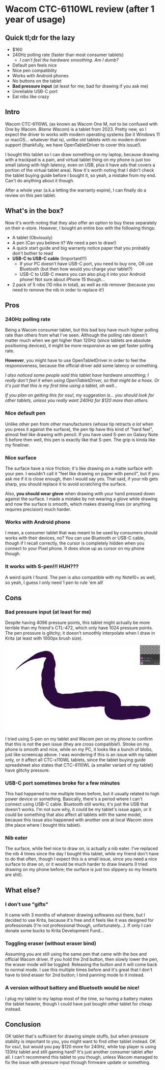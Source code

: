 # Wacom CTC-6110WL review (after 1 year of usage)
## Quick tl;dr for the lazy
- $160
- 240Hz polling rate (faster than most consumer tablets)
  + _I can't feel the hardware smoothing. Am I dumb?_
- Default pen feels nice
- Nice pen compatiblity
- Works with Android phones
- No buttons on the tablet
- **Bad pressure input** (at least for me; bad for drawing if you ask me)
- Unreliable USB-C port
- Eat nibs like crazy

## Intro
Wacom CTC-6110WL (as known as Wacom One M, not to be confused with One by Wacom. _Blame Wacom_) is a tablet from 2023. Pretty new, so I expect the driver to works with modern operating systems (be it Windows 11 or macOS... whatever that is), unlike old tablets with no modern driver support (thankfully, we have OpenTabletDriver to cover this issue!).

I bought this tablet so I can draw something on my laptop, because drawing with a trackpad is a pain, and virtual tablet thing on my phone is just too small (along with high latency, even on USB, plus it have ads that covers a portion of the virtual tablet area). Now it's worth noting that I didn't check the tablet buying guide before I bought it, so yeah, a mistake from my end. Can't do anything about it though.

After a whole year (a.k.a letting the warranty expire), I can finally do a review on this pen tablet.

## What's in the box?
Now it's worth noting that they also offer an option to buy these separately on their e-store. However, I bought an entire box with the following things:

- A tablet (Obviously)
- A pen (Can you believe it? We need a pen to draw!)
- A quick start guide and big warranty notice paper that you probably don't bother to read
- **USB-C to USB-C cable** (Important!!!)
  + If your PC doesn't have USB-C port, you need to buy one, OR use Bluetooth (but then how would you charge your tablet?)
  + USB-C to USB-C means you can also plug it into your Android phone! Not sure about iPhone 15 though...
- 2 pack of 5 nibs (10 nibs in total), as well as nib remover (because you need to remove the nib in order to replace it!)

## Pros
### 240Hz polling rate
Being a Wacom consumer tablet, but this bad boy have much higher polling rate than others from what I've seen. Although the polling rate doesn't matter much when we get higher than 120Hz (since tablets are absolute positioning devices), it might be more responsive as we get faster polling rate.

**However**, you might have to use OpenTabletDriver in order to feel the responsiveness, because the official driver add some latency or something.

_I also noticed some people said this tablet have hardware smoothing; I really don't feel it when using OpenTabletDriver, so that might be a hoax. Or it's just that this is my first time using a tablet, oh well..._

_If you plan on getting this for osu!, my suggestion is... you should look for other tablets, unless you really want 240Hz for $120 more than others._

### Nice default pen
Unlike other pen from other manufacturers (whose tip retracts _a lot_ when you press it against the surface), the pen tip have this kind of "hard feel", almost feel like drawing with pencil. If you have used S-pen on Galaxy Note 5 before then well, this pen is exactly like that S-pen. The grip is kinda like my fineliner.

### Nice surface
The surface have a nice friction; it's like drawing on a matte surface with your pen. I wouldn't call it "feel like drawing on paper with pencil", but if you ask me if it is close enough, then I would say yes. That said, if your nib gets sharp, you should replace it to avoid scratching the surface.

Also, **you should wear glove** when drawing with your hand pressed down against the surface. I made a mistake by not wearing a glove while drawing and now the surface is smooth, which makes drawing lines (or anything requires precision) much harder.

### Works with Android phone
I mean, a consumer tablet that was meant to be used by consumers should works with their devices, no? You can use Bluetooth or USB-C cable, though if I recall correctly, the cursor is completely hidden when you connect to your Pixel phone. It does show up as cursor on my phone though.

### It works with S-pen!!! HUH???
A weird quirk I found. The pen is also compatible with my Note10+ as well, so yeah, I guess I only need 1 pen to rule 'em all!

## Cons
### Bad pressure input (at least for me)
Despite having 4096 pressure points, this tablet might actually be more terrible than my friend's CTL-472, which only have 1024 pressure points. The pen pressure is glitchy; it doesn't smoothly interpolate when I draw in Krita (at least with 1000px brush size).

![CTC-6110WL: Stroke that looks like a bunch of blobs](./2024-08-09/stroke.png)

I tried using S-pen on my tablet and Wacom pen on my phone to confirm that this is not the pen issue (they are cross compatible!). Stroke on my phone is smooth and nice, while on my PC, it looks like a bunch of blobs, just like screencap above. I was wondering if this is an issue with my tablet only, or it affect all CTC-x110WL tablets, since the tablet buying guide spreadsheet also states that CTC-4110WL (a smaller variant of my tablet) have glitchy pressure.

### USB-C port sometimes broke for a few minutes
This had happened to me multiple times before, but it usually related to high power device or something. Basically, there's a period where I can't connect using USB-C cable. Bluetooth still works; it's just the USB that doesn't works. I'm not sure why, it could be my tablet's issue again, or it could be something that also affect all tablets with the same model, because this issue also happened with another one at local Wacom store (the place where I bought this tablet).

### Nib eater
The surface, while feel nice to draw on, is actually a nib eater. I've replaced the nib 4 times since the day I bought this tablet, while my friend don't have to do that often, though I expect this is a small issue, since you need a nice surface to draw on, or it would be much harder to draw linearts (I tried drawing on my phone before; the surface is just too slippery so my linearts are shit).

## What else?
### I don't use "gifts"
It came with 3 months of whatever drawing softwares out there, but I decided to use Krita, because it's free and it feels like it was designed for professionals (I'm not professional though, unfortunately...). If only I can donate some bucks to Krita Development Fund...

### Toggling eraser (without eraser bind)
Assuming you are still using the same pen that came with the box and official Wacom driver. If you hold the 2nd button, then slowly lower the pen, the eraser mode will be toggled. Releasing the button and it will come back to normal mode. I use this multiple times before and it's great that I don't have to bind eraser for 2nd button; I bind panning mode to it instead.

### A version without battery and Bluetooth would be nice!
I plug my tablet to my laptop most of the time, so having a battery makes the tablet heavier, though I could have just bought other tablet for cheap instead.

## Conclusion
OK tablet that's sufficient for drawing simple stuffs, but when pressure stablity is important to you, you might want to find other tablet instead. OK for osu!, but would you pay $120 more for 240Hz, while top player is using 133Hz tablet and still gaming hard? It's just another consumer tablet after all. I can't recommend this tablet to you though, unless Wacom managed to fix the issue with pressure input through firmware update or something.